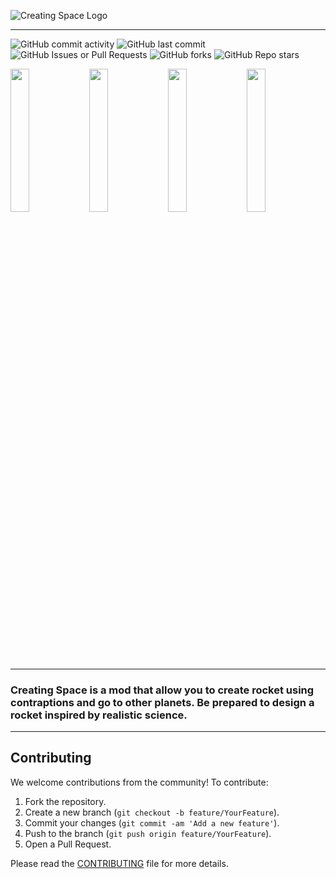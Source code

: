 ![Creating Space Logo](https://realantengineer.github.io//assets/images/logo/creatingspace_text.png)

----

![GitHub commit activity](https://img.shields.io/github/commit-activity/t/RealAntEngineer/creating_space?style=for-the-badge)
![GitHub last commit](https://img.shields.io/github/last-commit/RealAntEngineer/creating_space?style=for-the-badge)
![GitHub Issues or Pull Requests](https://img.shields.io/github/issues/RealAntEngineer/creating_space?style=for-the-badge)
![GitHub forks](https://img.shields.io/github/forks/RealAntEngineer/creating_space?style=for-the-badge)
![GitHub Repo stars](https://img.shields.io/github/stars/RealAntEngineer/creating_space?style=for-the-badge)

<a href="https://www.curseforge.com/minecraft/mc-mods/create-creating-space"><img src="https://realantengineer.github.io//assets/images/Available_on_Curseforge.png" width=24.25% height=24.25% /></a>
<a href="https://modrinth.com/mod/creating-space"><img src="https://realantengineer.github.io//assets/images/Available_on_Modrinth.png" width=24.25% height=24.25% /></a>
<a href="https://discord.gg/Dn9DhTqarH"><img src="https://realantengineer.github.io//assets/images/Chat_With_Us_on_discord.png" width=24.25% height=24.25% /></a>
<a href="https://creating-space.fandom.com/wiki/Creating_Space_Wiki"><img src="https://realantengineer.github.io//assets/images/Check_the_wiki.png" width=24.25% height=24.25% /></a>

----

### Creating Space is a mod that allow you to create rocket using contraptions and go to other planets. Be prepared to design a rocket inspired by realistic science.

----

## Contributing

We welcome contributions from the community! To contribute:

1. Fork the repository.
2. Create a new branch (`git checkout -b feature/YourFeature`).
3. Commit your changes (`git commit -am 'Add a new feature'`).
4. Push to the branch (`git push origin feature/YourFeature`).
5. Open a Pull Request.

Please read the [CONTRIBUTING](CONTRIBUTING.md) file for more details.
